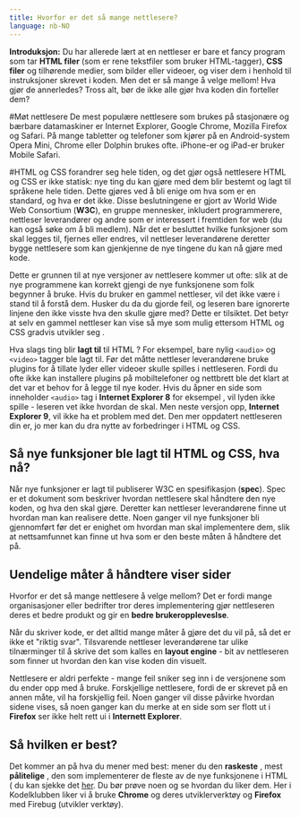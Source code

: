 ```yaml
---
title: Hvorfor er det så mange nettlesere?
language: nb-NO
---
```


__Introduksjon:__ Du har allerede lært at en nettleser er bare et fancy program som tar __HTML filer__ (som er rene tekstfiler som bruker HTML-tagger), __CSS filer__ og tilhørende medier, som bilder eller videoer, og viser dem i henhold til instruksjoner skrevet i koden. Men det er så mange å velge mellom! Hva gjør de annerledes? Tross alt, bør de ikke alle gjør hva koden din forteller dem?

#Møt nettlesere
De mest populære nettlesere som brukes på stasjonære og bærbare datamaskiner er Internet Explorer, Google Chrome, Mozilla Firefox og Safari. På mange tabletter og telefoner som kjører på en Android-system Opera Mini, Chrome eller Dolphin brukes ofte. iPhone-er og iPad-er bruker Mobile Safari.

#HTML og CSS forandrer seg hele tiden, og det gjør også nettlesere
HTML og CSS er ikke statisk: nye ting du kan gjøre med dem blir bestemt og lagt til språkene hele tiden. Dette gjøres ved å bli enige om hva som er en standard, og hva er det ikke. Disse beslutningene er gjort av World Wide Web Consortium (__W3C__), en gruppe mennesker, inkludert programmerere, nettleser leverandører og andre som er interessert i fremtiden for web (du kan også søke om å bli medlem). Når det er besluttet hvilke funksjoner som skal legges til, fjernes eller endres, vil nettleser leverandørene deretter bygge nettlesere som kan gjenkjenne de nye tingene du kan nå gjøre med kode.

Dette er grunnen til at nye versjoner av nettlesere kommer ut ofte: slik at de nye programmene kan korrekt gjengi de nye funksjonene som folk begynner å bruke. Hvis du bruker en gammel nettleser, vil det ikke være i stand til å forstå dem. Husker du da du gjorde feil, og leseren bare ignorerte linjene den ikke visste hva den skulle gjøre med? Dette er tilsiktet. Det betyr at selv en gammel nettleser kan vise så mye som mulig ettersom HTML og CSS gradvis utvikler seg .

Hva slags ting blir __lagt til__ til HTML ? For eksempel, bare nylig `<audio>` og `<video>` tagger ble lagt til. Før det måtte nettleser leverandørene bruke plugins for å tillate lyder eller videoer skulle spilles i nettleseren. Fordi du ofte ikke kan installere plugins på mobiltelefoner og nettbrett ble det klart at det var et behov for å legge til nye koder. Hvis du åpner en side som inneholder `<audio>` tag i __Internet Explorer 8__ for eksempel , vil lyden ikke spille - leseren vet ikke hvordan de skal. Men neste versjon opp, __Internet Explorer 9__, vil ikke ha et problem med det. Den mer oppdatert nettleseren din er, jo mer kan du dra nytte av forbedringer i HTML og CSS.

## Så nye funksjoner ble lagt til HTML og CSS, hva nå?
Når nye funksjoner er lagt til publiserer W3C en spesifikasjon (__spec__). Spec er et dokument som beskriver hvordan nettlesere skal håndtere den nye koden, og hva den skal gjøre.
Deretter kan nettleser leverandørene finne ut hvordan man kan realisere dette. Noen ganger vil nye funksjoner bli gjennomført før det er enighet om hvordan man skal implementere dem, slik at nettsamfunnet kan finne ut hva som er den beste måten å håndtere det på.

## Uendelige måter å håndtere viser sider
Hvorfor er det så mange nettlesere å velge mellom? Det er fordi mange organisasjoner eller bedrifter tror deres implementering gjør nettleseren deres et bedre produkt og gir en __bedre brukeroppleveslse__.

Når du skriver kode, er det alltid mange måter å gjøre det du vil på, så det er ikke et "riktig svar". Tilsvarende nettleser leverandørene tar ulike tilnærminger til å skrive det som kalles en __layout engine__ - bit av nettleseren som finner ut hvordan den kan vise koden din visuelt.

Nettlesere er aldri perfekte - mange feil sniker seg inn i de versjonene som du ender opp med å bruke. Forskjellige nettlesere, fordi de er skrevet på en annen måte, vil ha forskjellig feil. Noen ganger vil disse påvirke hvordan sidene vises, så noen ganger kan du merke at en side som ser flott ut i __Firefox__ ser ikke helt rett ui i __Internett Explorer__.

## Så hvilken er best?
Det kommer an på hva du mener med best: mener du den __raskeste__ , mest __pålitelige__ , den som implementerer de fleste av de nye funksjonene i HTML ( du kan sjekke det [her](http://html5test.com/).
Du bør prøve noen og se hvordan du liker dem. Her i Kodelklubben liker vi å bruke __Chrome__ og deres utviklerverktøy og __Firefox__ med Firebug (utvikler verktøy).
